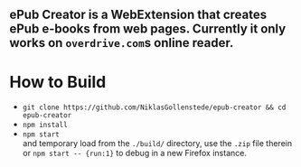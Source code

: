 ## ePub Creator is a WebExtension that creates ePub e-books from web pages. Currently it only works on  `overdrive.com`s online reader.

# How to Build

  - `git clone https://github.com/NiklasGollenstede/epub-creator && cd epub-creator`
  - `npm install`
  - `npm start`<br>
    and temporary load from the `./build/` directory, use the `.zip` file therein<br>
    or `npm start -- {run:1}` to debug in a new Firefox instance.
